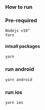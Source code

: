 ### How to run

### Pre-required

```
Nodejs v10^
Yarn
```

#### intsall packages

```
yarn
```

### run android

```
yarn android
```

### run ios

```
yarn ios
```
